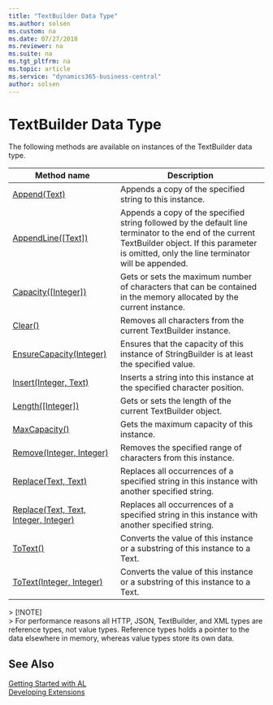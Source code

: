 ```yaml
---
title: "TextBuilder Data Type"
ms.author: solsen
ms.custom: na
ms.date: 07/27/2018
ms.reviewer: na
ms.suite: na
ms.tgt_pltfrm: na
ms.topic: article
ms.service: "dynamics365-business-central"
author: solsen
---
```

[//]: # (START>DO_NOT_EDIT)
[//]: # (IMPORTANT:Do not edit any of the content between here and the END>DO_NOT_EDIT.)
[//]: # (Any modifications should be made in the .resx files in the ModernDev repo.)
# TextBuilder Data Type



The following methods are available on instances of the TextBuilder data type.

|Method name|Description|
|-----------|-----------|
|[Append(Text)](textbuilder-append-method.md)|Appends a copy of the specified string to this instance.|
|[AppendLine([Text])](textbuilder-appendline-method.md)|Appends a copy of the specified string followed by the default line terminator to the end of the current TextBuilder object. If this parameter is omitted, only the line terminator will be appended.|
|[Capacity([Integer])](textbuilder-capacity-method.md)|Gets or sets the maximum number of characters that can be contained in the memory allocated by the current instance.|
|[Clear()](textbuilder-clear-method.md)|Removes all characters from the current TextBuilder instance.|
|[EnsureCapacity(Integer)](textbuilder-ensurecapacity-method.md)|Ensures that the capacity of this instance of StringBuilder is at least the specified value.|
|[Insert(Integer, Text)](textbuilder-insert-method.md)|Inserts a string into this instance at the specified character position.|
|[Length([Integer])](textbuilder-length-method.md)|Gets or sets the length of the current TextBuilder object.|
|[MaxCapacity()](textbuilder-maxcapacity-method.md)|Gets the maximum capacity of this instance.|
|[Remove(Integer, Integer)](textbuilder-remove-method.md)|Removes the specified range of characters from this instance.|
|[Replace(Text, Text)](textbuilder-replace-text-text-method.md)|Replaces all occurrences of a specified string in this instance with another specified string.|
|[Replace(Text, Text, Integer, Integer)](textbuilder-replace-text-text-integer-integer-method.md)|Replaces all occurrences of a specified string in this instance with another specified string.|
|[ToText()](textbuilder-totext--method.md)|Converts the value of this instance or a substring of this instance to a Text.|
|[ToText(Integer, Integer)](textbuilder-totext-integer-integer-method.md)|Converts the value of this instance or a substring of this instance to a Text.|

[//]: # (IMPORTANT: END>DO_NOT_EDIT)

&gt; [!NOTE]    
&gt; For performance reasons all HTTP, JSON, TextBuilder, and XML types are reference types, not value types. Reference types holds a pointer to the data elsewhere in memory, whereas value types store its own data.

## See Also
[Getting Started with AL](../devenv-get-started.md)  
[Developing Extensions](../devenv-dev-overview.md)  